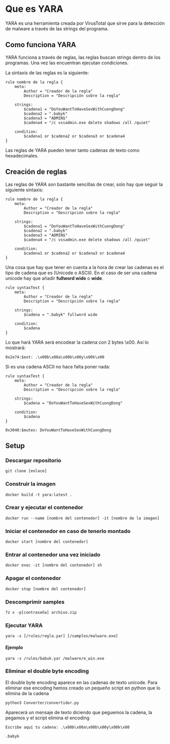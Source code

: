 # Que es YARA

YARA es una herramienta creada por VirusTotal que sirve para la detección de malware a través de las strings del programa.

## Como funciona YARA

YARA funciona a través de reglas, las reglas buscan strings dentro de los programas. Una vez las encuentran ejecutan condiciones.

La sintaxis de las reglas es la siguiente:

```
rule nombre de la regla {
    meta:
        Author = "Creador de la regla"
        Description = "Descripción sobre la regla" 

    strings:
        $cadena1 = "DoYouWantToHaveSexWithCuongDong" 
        $cadena2 = ".babyk" 
        $cadena3 = "ADMIN$" 
        $cadena4 = "/c vssadmin.exe delete shadows /all /quiet"

    condition:
        $cadena1 or $cadena2 or $cadena3 or $cadena4
}
```

Las reglas de YARA pueden tener tanto cadenas de texto como hexadecimales.

## Creación de reglas

Las reglas de YARA son bastante sencillas de crear, solo hay que seguir la siguiente sintaxis:

```
rule nombre de la regla {
    meta:
        Author = "Creador de la regla"
        Description = "Descripción sobre la regla" 

    strings:
        $cadena1 = "DoYouWantToHaveSexWithCuongDong" 
        $cadena2 = ".babyk" 
        $cadena3 = "ADMIN$" 
        $cadena4 = "/c vssadmin.exe delete shadows /all /quiet" 

    condition:
        $cadena1 or $cadena2 or $cadena3 or $cadena4
}
```

Una cosa que hay que tener en cuenta a la hora de crear las cadenas es el tipo de cadena que es (Unicode o ASCII). En el caso de ser una cadena unicode hay que añadir **fullword wide** o **wide**.

```
rule syntaxTest {
    meta:
        Author = "Creador de la regla"
        Description = "Descripción sobre la regla" 

    strings: 
        $cadena = ".babyk" fullword wide

    condition:
        $cadena
}
```

Lo que hará YARA será encodear la cadena con 2 bytes \x00. Así lo mostrará:

`0x2e74:$ext: .\x00b\x00a\x00b\x00y\x00k\x00`

Si es una cadena ASCII no hace falta poner nada:

```
rule syntaxTest {
    meta:
        Author = "Creador de la regla"
        Description = "Descripción sobre la regla" 

    strings: 
        $cadena = "DoYouWantToHaveSexWithCuongDong"

    condition:
        $cadena
}
```

`0x3040:$mutex: DoYouWantToHaveSexWithCuongDong`

## Setup

### Descargar repositorio

`git clone [enlace]`

### Construir la imagen

`docker build -t yara:latest .`

### Crear y ejecutar el contenedor

`docker run --name [nombre del contenedor] -it [nombre de la imagen]`

### Iniciar el contenedor en caso de tenerlo montado

`docker start [nombre del contenedor]`

### Entrar al contenedor una vez iniciado

`docker exec -it [nombre del contenedor] sh`

### Apagar el contenedor

`docker stop [nombre del contenedor]`

### Descomprimir samples

`7z x -p[contraseña] archivo.zip`

### Ejecutar YARA

`yara -s [/rules/regla.yar] [/samples/malware.exe]`

#### Ejemplo

`yara -s /rules/babuk.yar /malware/e_win.exe`

### Eliminar el double byte encoding

El double byte encoding aparece en las cadenas de texto unicode. Para eliminar ese encoding hemos creado un pequeño script en python que lo elimina de la cadena

`python3 Converter/convertidor.py`

Aparecerá un mensaje de texto diciendo que peguemos la cadena, la pegamos y el script elimina el encoding

`Escribe aquí tu cadena: .\x00b\x00a\x00b\x00y\x00k\x00`

`.babyk`
